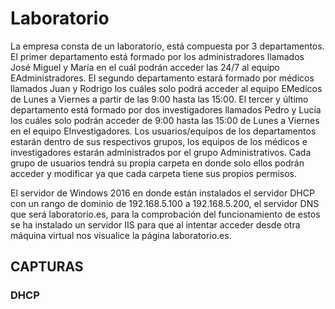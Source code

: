 # Laboratorio

La empresa consta de un laboratorio, está compuesta por 3 departamentos. El primer departamento está formado por los administradores llamados José Miguel y María en el cuál podrán acceder las 24/7 al equipo EAdministradores. El segundo departamento estará formado por médicos llamados Juan y Rodrigo los cuáles solo podrá acceder al equipo EMedicos de Lunes a Viernes a partir de las 9:00 hasta las 15:00. El tercer y último departamento está formado por dos investigadores llamados Pedro y Lucía los cuáles solo podrán acceder de 9:00 hasta las 15:00 de Lunes a Viernes en el equipo EInvestigadores. Los usuarios/equipos de los departamentos estarán dentro de sus respectivos grupos, los equipos de los médicos e investigadores estarán administrados por el grupo Administrativos. Cada grupo de usuarios tendrá su propia carpeta en donde solo ellos podrán acceder y modificar ya que cada carpeta tiene sus propios permisos.

El servidor de Windows 2016 en donde están instalados el servidor DHCP con un rango de dominio de 192.168.5.100 a 192.168.5.200, el servidor DNS que será laboratorio.es, para la comprobación del funcionamiento de estos se ha instalado un servidor IIS para que al intentar acceder desde otra máquina virtual nos visualice la página laboratorio.es. 

## CAPTURAS

### DHCP
